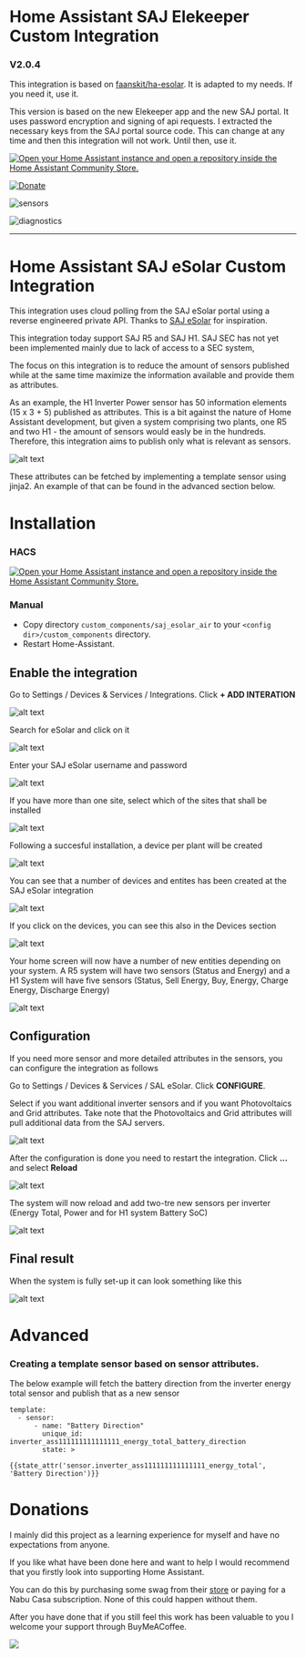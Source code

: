 # Home Assistant SAJ Elekeeper Custom Integration
### V2.0.4 

This integration is based on [faanskit/ha-esolar](https://github.com/faanskit/ha-esolar). It is adapted to my needs. If you need it, use it.

This version is based on the new Elekeeper app and the new SAJ portal. It uses password encryption and signing of api requests. I extracted the necessary keys from the SAJ portal source code. This can change at any time and then this integration will not work. Until then, use it.

[![Open your Home Assistant instance and open a repository inside the Home Assistant Community Store.](https://my.home-assistant.io/badges/hacs_repository.svg)](https://my.home-assistant.io/redirect/hacs_repository/?owner=erelke&repository=ha-esolar&category=integration)

[![Donate](https://img.shields.io/badge/Donate-BuyMeCoffe-green.svg)](https://www.buymeacoffee.com/erelke)


![sensors](https://github.com/erelke/ha-esolar/blob/main/images/ee_1.png)

![diagnostics](https://github.com/erelke/ha-esolar/blob/main/images/ee_2.png)



---

# Home Assistant SAJ eSolar Custom Integration
This integration uses cloud polling from the SAJ eSolar portal using a reverse engineered private API. 
Thanks to [SAJ eSolar](https://github.com/djansen1987/SAJeSolar) for inspiration.

This integration today support SAJ R5 and SAJ H1. SAJ SEC has not yet been implemented mainly due to lack of access to a SEC system,

The focus on this integration is to reduce the amount of sensors published while at the same time maximize the information available and provide them as attributes. 

As an example, the H1 Inverter Power sensor has 50 information elements (15 x 3 + 5) published as attributes. This is a bit against the nature of Home Assistant development, but given a system comprising two plants, one R5 and two H1 - the amount of sensors would easly be in the hundreds. Therefore, this integration aims to publish only what is relevant as sensors.

![alt text](https://github.com/erelke/ha-esolar/blob/main/images/attributes.png)

These attributes can be fetched by implementing a template sensor using jinja2. An example of that can be found in the advanced section below.

# Installation
### HACS
[![Open your Home Assistant instance and open a repository inside the Home Assistant Community Store.](https://my.home-assistant.io/badges/hacs_repository.svg)](https://my.home-assistant.io/redirect/hacs_repository/?owner=faanskit&repository=ha-esolar&category=integration)

### Manual
- Copy directory `custom_components/saj_esolar_air` to your `<config dir>/custom_components` directory.
- Restart Home-Assistant.

## Enable the integration
Go to Settings / Devices & Services / Integrations. Click **+ ADD INTERATION**

![alt text](https://github.com/erelke/ha-esolar/blob/main/images/setup_step_1.png)

Search for eSolar and click on it

![alt text](https://github.com/erelke/ha-esolar/blob/main/images/setup_step_2.png)

Enter your SAJ eSolar username and password

![alt text](https://github.com/erelke/ha-esolar/blob/main/images/setup_step_3.png)

If you have more than one site, select which of the sites that shall be installed

![alt text](https://github.com/erelke/ha-esolar/blob/main/images/setup_step_4.png)

Following a succesful installation, a device per plant will be created

![alt text](https://github.com/erelke/ha-esolar/blob/main/images/setup_step_5.png)

You can see that a number of devices and entites has been created at the SAJ eSolar integration

![alt text](https://github.com/erelke/ha-esolar/blob/main/images/setup_done_1.PNG)

If you click on the devices, you can see this also in the Devices section

![alt text](https://github.com/erelke/ha-esolar/blob/main/images/setup_done_2.png)

Your home screen will now have a number of new entities depending on your system. A R5 system will have two sensors (Status and Energy) and a H1 System will have five sensors (Status, Sell Energy, Buy, Energy, Charge Energy, Discharge Energy)

![alt text](https://github.com/erelke/ha-esolar/blob/main/images/setup_done_3.png)

## Configuration
If you need more sensor and more detailed attributes in the sensors, you can configure the integration as follows

Go to Settings / Devices & Services / SAL eSolar. Click **CONFIGURE**.

Select if you want additional inverter sensors and if you want Photovoltaics and Grid attributes.
Take note that the Photovoltaics and Grid attributes will pull additional data from the SAJ servers.

![alt text](https://github.com/erelke/ha-esolar/blob/main/images/configure_step_1.png)

After the configuration is done you need to restart the integration. Click **...** and select **Reload**

![alt text](https://github.com/erelke/ha-esolar/blob/main/images/configure_step_2.png)

The system will now reload and add two-tre new sensors per inverter (Energy Total, Power and for H1 system Battery SoC)

![alt text](https://github.com/erelke/ha-esolar/blob/main/images/configure_step_3.png)

## Final result
When the system is fully set-up it can look something like this

![alt text](https://github.com/erelke/ha-esolar/blob/main/images/all_done.png)

# Advanced
### Creating a template sensor based on sensor attributes.
The below example will fetch the battery direction from the inverter energy total sensor and publish that as a new sensor
```
template:
  - sensor:
      - name: "Battery Direction"
        unique_id: inverter_ass111111111111111_energy_total_battery_direction
        state: >
          {{state_attr('sensor.inverter_ass111111111111111_energy_total', 'Battery Direction')}}
```
# Donations
I mainly did this project as a learning experience for myself and have no expectations from anyone.

If you like what have been done here and want to help I would recommend that you firstly look into supporting Home
Assistant. 

You can do this by purchasing some swag from their [store](https://teespring.com/stores/home-assistant-store)
or paying for a Nabu Casa subscription. None of this could happen without them.

After you have done that if you still feel this work has been valuable to you I welcome your support through BuyMeACoffee.

<a href="https://www.buymeacoffee.com/erelke"><img src="https://img.buymeacoffee.com/button-api/?text=Buy me a coffee&emoji=&slug=erelke&button_colour=FFDD00&font_colour=000000&font_family=Poppins&outline_colour=000000&coffee_colour=ffffff"></a>